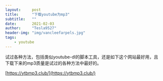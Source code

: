 ```yaml
---
layout:     post
title:      "下载youtube为mp3"
subtitle:   ""
date:       2021-02-03
author:     "Tesla9527"
header-img: "img/vancleefarpels.jpg"
tags:
    - youtube
---
```



试过各种方法，包括类似youtube-dl的脚本工具，还是如下这个网站最好用，且下载下来的mp3质量是试过的各种方法中最好的。

[https://ytbmp3.club/](https://ytbmp3.club/)